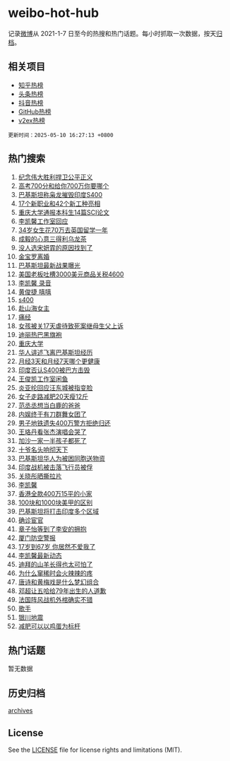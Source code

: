 # weibo-hot-hub

记录[微博](https://www.weibo.com)从 2021-1-7 日至今的热搜和热门话题。每小时抓取一次数据，按天[归档](archives)。

## 相关项目

- [知乎热榜](https://github.com/snaildev/zhihu-hot-hub)
- [头条热榜](https://github.com/snaildev/toutiao-hot-hub)
- [抖音热榜](https://github.com/snaildev/douyin-hot-hub)
- [GitHub热榜](https://github.com/snaildev/github-hot-hub)
- [v2ex热榜](https://github.com/snaildev/v2ex-hot-hub)


`更新时间：2025-05-10 16:27:13 +0800`

## 热门搜索

1. [纪念伟大胜利捍卫公平正义](https://m.weibo.cn/search?containerid=100103type%3D1%26t%3D10%26q%3D%23%E7%BA%AA%E5%BF%B5%E4%BC%9F%E5%A4%A7%E8%83%9C%E5%88%A9%E6%8D%8D%E5%8D%AB%E5%85%AC%E5%B9%B3%E6%AD%A3%E4%B9%89%23&stream_entry_id=51&isnewpage=1&extparam=seat%3D1%26q%3D%2523%25E7%25BA%25AA%25E5%25BF%25B5%25E4%25BC%259F%25E5%25A4%25A7%25E8%2583%259C%25E5%2588%25A9%25E6%258D%258D%25E5%258D%25AB%25E5%2585%25AC%25E5%25B9%25B3%25E6%25AD%25A3%25E4%25B9%2589%2523%26cate%3D10103%26c_type%3D51%26filter_type%3Drealtimehot%26stream_entry_id%3D51%26pos%3D0%26dgr%3D0%26display_time%3D1746865632%26pre_seqid%3D17468656324570183437906)
1. [高考700分和给你700万你要哪个](https://m.weibo.cn/search?containerid=100103type%3D1%26t%3D10%26q%3D%E9%AB%98%E8%80%83700%E5%88%86%E5%92%8C%E7%BB%99%E4%BD%A0700%E4%B8%87%E4%BD%A0%E8%A6%81%E5%93%AA%E4%B8%AA&stream_entry_id=31&isnewpage=1&extparam=seat%3D1%26lcate%3D5001%26filter_type%3Drealtimehot%26c_type%3D31%26flag%3D2%26q%3D%25E9%25AB%2598%25E8%2580%2583700%25E5%2588%2586%25E5%2592%258C%25E7%25BB%2599%25E4%25BD%25A0700%25E4%25B8%2587%25E4%25BD%25A0%25E8%25A6%2581%25E5%2593%25AA%25E4%25B8%25AA%26cate%3D5001%26realpos%3D1%26pos%3D0%26stream_entry_id%3D31%26dgr%3D0%26band_rank%3D1%26display_time%3D1746865632%26pre_seqid%3D17468656324570183437906)
1. [巴基斯坦称枭龙摧毁印度S400](https://m.weibo.cn/search?containerid=100103type%3D1%26t%3D10%26q%3D%23%E5%B7%B4%E5%9F%BA%E6%96%AF%E5%9D%A6%E7%A7%B0%E6%9E%AD%E9%BE%99%E6%91%A7%E6%AF%81%E5%8D%B0%E5%BA%A6S400%23&stream_entry_id=31&isnewpage=1&extparam=seat%3D1%26lcate%3D5001%26filter_type%3Drealtimehot%26c_type%3D31%26flag%3D1%26q%3D%2523%25E5%25B7%25B4%25E5%259F%25BA%25E6%2596%25AF%25E5%259D%25A6%25E7%25A7%25B0%25E6%259E%25AD%25E9%25BE%2599%25E6%2591%25A7%25E6%25AF%2581%25E5%258D%25B0%25E5%25BA%25A6S400%2523%26cate%3D5001%26realpos%3D2%26pos%3D1%26stream_entry_id%3D31%26dgr%3D0%26band_rank%3D2%26display_time%3D1746865632%26pre_seqid%3D17468656324570183437906)
1. [17个新职业和42个新工种亮相](https://m.weibo.cn/search?containerid=100103type%3D1%26t%3D10%26q%3D%2317%E4%B8%AA%E6%96%B0%E8%81%8C%E4%B8%9A%E5%92%8C42%E4%B8%AA%E6%96%B0%E5%B7%A5%E7%A7%8D%E4%BA%AE%E7%9B%B8%23&stream_entry_id=31&isnewpage=1&extparam=seat%3D1%26lcate%3D5001%26filter_type%3Drealtimehot%26c_type%3D31%26flag%3D0%26q%3D%252317%25E4%25B8%25AA%25E6%2596%25B0%25E8%2581%258C%25E4%25B8%259A%25E5%2592%258C42%25E4%25B8%25AA%25E6%2596%25B0%25E5%25B7%25A5%25E7%25A7%258D%25E4%25BA%25AE%25E7%259B%25B8%2523%26cate%3D5001%26realpos%3D3%26pos%3D2%26stream_entry_id%3D31%26dgr%3D0%26band_rank%3D3%26display_time%3D1746865632%26pre_seqid%3D17468656324570183437906)
1. [重庆大学通报本科生14篇SCI论文](https://m.weibo.cn/search?containerid=100103type%3D1%26t%3D10%26q%3D%23%E9%87%8D%E5%BA%86%E5%A4%A7%E5%AD%A6%E9%80%9A%E6%8A%A5%E6%9C%AC%E7%A7%91%E7%94%9F14%E7%AF%87SCI%E8%AE%BA%E6%96%87%23&stream_entry_id=31&isnewpage=1&extparam=seat%3D1%26lcate%3D5001%26filter_type%3Drealtimehot%26c_type%3D31%26flag%3D0%26q%3D%2523%25E9%2587%258D%25E5%25BA%2586%25E5%25A4%25A7%25E5%25AD%25A6%25E9%2580%259A%25E6%258A%25A5%25E6%259C%25AC%25E7%25A7%2591%25E7%2594%259F14%25E7%25AF%2587SCI%25E8%25AE%25BA%25E6%2596%2587%2523%26cate%3D5001%26realpos%3D4%26pos%3D3%26stream_entry_id%3D31%26dgr%3D0%26band_rank%3D4%26display_time%3D1746865632%26pre_seqid%3D17468656324570183437906)
1. [李凯馨工作室回应](https://m.weibo.cn/search?containerid=100103type%3D1%26t%3D10%26q%3D%23%E6%9D%8E%E5%87%AF%E9%A6%A8%E5%B7%A5%E4%BD%9C%E5%AE%A4%E5%9B%9E%E5%BA%94%23&stream_entry_id=31&isnewpage=1&extparam=seat%3D1%26lcate%3D5001%26filter_type%3Drealtimehot%26c_type%3D31%26flag%3D1%26q%3D%2523%25E6%259D%258E%25E5%2587%25AF%25E9%25A6%25A8%25E5%25B7%25A5%25E4%25BD%259C%25E5%25AE%25A4%25E5%259B%259E%25E5%25BA%2594%2523%26cate%3D5001%26realpos%3D5%26pos%3D4%26stream_entry_id%3D31%26dgr%3D0%26band_rank%3D5%26display_time%3D1746865632%26pre_seqid%3D17468656324570183437906)
1. [34岁女生花70万去英国留学一年](https://m.weibo.cn/search?containerid=100103type%3D1%26t%3D10%26q%3D34%E5%B2%81%E5%A5%B3%E7%94%9F%E8%8A%B170%E4%B8%87%E5%8E%BB%E8%8B%B1%E5%9B%BD%E7%95%99%E5%AD%A6%E4%B8%80%E5%B9%B4&stream_entry_id=31&isnewpage=1&extparam=seat%3D1%26lcate%3D5001%26filter_type%3Drealtimehot%26c_type%3D31%26flag%3D0%26q%3D34%25E5%25B2%2581%25E5%25A5%25B3%25E7%2594%259F%25E8%258A%25B170%25E4%25B8%2587%25E5%258E%25BB%25E8%258B%25B1%25E5%259B%25BD%25E7%2595%2599%25E5%25AD%25A6%25E4%25B8%2580%25E5%25B9%25B4%26cate%3D5001%26realpos%3D6%26pos%3D5%26stream_entry_id%3D31%26dgr%3D0%26band_rank%3D6%26display_time%3D1746865632%26pre_seqid%3D17468656324570183437906)
1. [成毅的心意三得利乌龙茶](https://m.weibo.cn/search?containerid=100103type%3D1%26t%3D10%26q%3D%23%E6%88%90%E6%AF%85%E7%9A%84%E5%BF%83%E6%84%8F%E4%B8%89%E5%BE%97%E5%88%A9%E4%B9%8C%E9%BE%99%E8%8C%B6%23&stream_entry_id=31&isnewpage=1&extparam=seat%3D1%26lcate%3D5001%26filter_type%3Drealtimehot%26topic_ad%3D1%26pos%3D6%26q%3D%2523%25E6%2588%2590%25E6%25AF%2585%25E7%259A%2584%25E5%25BF%2583%25E6%2584%258F%25E4%25B8%2589%25E5%25BE%2597%25E5%2588%25A9%25E4%25B9%258C%25E9%25BE%2599%25E8%258C%25B6%2523%26dgr%3D0%26band_rank%3D7%26is_ad_pos%3D1%26adid%3D285487%26stream_entry_id%3D31%26cate%3D5001%26c_type%3D31%26display_time%3D1746865632%26pre_seqid%3D17468656324570183437906)
1. [没人选宋妍霏的原因找到了](https://m.weibo.cn/search?containerid=100103type%3D1%26t%3D10%26q%3D%23%E6%B2%A1%E4%BA%BA%E9%80%89%E5%AE%8B%E5%A6%8D%E9%9C%8F%E7%9A%84%E5%8E%9F%E5%9B%A0%E6%89%BE%E5%88%B0%E4%BA%86%23&stream_entry_id=31&isnewpage=1&extparam=seat%3D1%26lcate%3D5001%26filter_type%3Drealtimehot%26c_type%3D31%26flag%3D2%26q%3D%2523%25E6%25B2%25A1%25E4%25BA%25BA%25E9%2580%2589%25E5%25AE%258B%25E5%25A6%258D%25E9%259C%258F%25E7%259A%2584%25E5%258E%259F%25E5%259B%25A0%25E6%2589%25BE%25E5%2588%25B0%25E4%25BA%2586%2523%26cate%3D5001%26realpos%3D7%26pos%3D7%26stream_entry_id%3D31%26dgr%3D0%26band_rank%3D7%26display_time%3D1746865632%26pre_seqid%3D17468656324570183437906)
1. [金宝罗离婚](https://m.weibo.cn/search?containerid=100103type%3D1%26t%3D10%26q%3D%23%E9%87%91%E5%AE%9D%E7%BD%97%E7%A6%BB%E5%A9%9A%23&stream_entry_id=31&isnewpage=1&extparam=seat%3D1%26lcate%3D5001%26filter_type%3Drealtimehot%26c_type%3D31%26flag%3D1%26q%3D%2523%25E9%2587%2591%25E5%25AE%259D%25E7%25BD%2597%25E7%25A6%25BB%25E5%25A9%259A%2523%26cate%3D5001%26realpos%3D8%26pos%3D8%26stream_entry_id%3D31%26dgr%3D0%26band_rank%3D8%26display_time%3D1746865632%26pre_seqid%3D17468656324570183437906)
1. [巴基斯坦最新战果曝光](https://m.weibo.cn/search?containerid=100103type%3D1%26t%3D10%26q%3D%23%E5%B7%B4%E5%9F%BA%E6%96%AF%E5%9D%A6%E6%9C%80%E6%96%B0%E6%88%98%E6%9E%9C%E6%9B%9D%E5%85%89%23&stream_entry_id=31&isnewpage=1&extparam=seat%3D1%26lcate%3D5001%26filter_type%3Drealtimehot%26c_type%3D31%26flag%3D0%26q%3D%2523%25E5%25B7%25B4%25E5%259F%25BA%25E6%2596%25AF%25E5%259D%25A6%25E6%259C%2580%25E6%2596%25B0%25E6%2588%2598%25E6%259E%259C%25E6%259B%259D%25E5%2585%2589%2523%26cate%3D5001%26realpos%3D9%26pos%3D9%26stream_entry_id%3D31%26dgr%3D0%26band_rank%3D9%26display_time%3D1746865632%26pre_seqid%3D17468656324570183437906)
1. [美国老板吐槽3000美元商品关税4600](https://m.weibo.cn/search?containerid=100103type%3D1%26t%3D10%26q%3D%23%E7%BE%8E%E5%9B%BD%E8%80%81%E6%9D%BF%E5%90%90%E6%A7%BD3000%E7%BE%8E%E5%85%83%E5%95%86%E5%93%81%E5%85%B3%E7%A8%8E4600%23&stream_entry_id=31&isnewpage=1&extparam=seat%3D1%26lcate%3D5001%26filter_type%3Drealtimehot%26c_type%3D31%26flag%3D1%26q%3D%2523%25E7%25BE%258E%25E5%259B%25BD%25E8%2580%2581%25E6%259D%25BF%25E5%2590%2590%25E6%25A7%25BD3000%25E7%25BE%258E%25E5%2585%2583%25E5%2595%2586%25E5%2593%2581%25E5%2585%25B3%25E7%25A8%258E4600%2523%26cate%3D5001%26realpos%3D10%26pos%3D10%26stream_entry_id%3D31%26dgr%3D0%26band_rank%3D10%26display_time%3D1746865632%26pre_seqid%3D17468656324570183437906)
1. [李凯馨 录音](https://m.weibo.cn/search?containerid=100103type%3D1%26t%3D10%26q%3D%E6%9D%8E%E5%87%AF%E9%A6%A8+%E5%BD%95%E9%9F%B3&stream_entry_id=31&isnewpage=1&extparam=seat%3D1%26lcate%3D5001%26filter_type%3Drealtimehot%26c_type%3D31%26flag%3D2%26q%3D%25E6%259D%258E%25E5%2587%25AF%25E9%25A6%25A8%2520%25E5%25BD%2595%25E9%259F%25B3%26cate%3D5001%26realpos%3D11%26pos%3D11%26stream_entry_id%3D31%26dgr%3D0%26band_rank%3D11%26display_time%3D1746865632%26pre_seqid%3D17468656324570183437906)
1. [黄俊捷 嘻嘻](https://m.weibo.cn/search?containerid=100103type%3D1%26t%3D10%26q%3D%E9%BB%84%E4%BF%8A%E6%8D%B7+%E5%98%BB%E5%98%BB&stream_entry_id=31&isnewpage=1&extparam=seat%3D1%26lcate%3D5001%26filter_type%3Drealtimehot%26c_type%3D31%26flag%3D1%26q%3D%25E9%25BB%2584%25E4%25BF%258A%25E6%258D%25B7%2520%25E5%2598%25BB%25E5%2598%25BB%26cate%3D5001%26realpos%3D12%26pos%3D12%26stream_entry_id%3D31%26dgr%3D0%26band_rank%3D12%26display_time%3D1746865632%26pre_seqid%3D17468656324570183437906)
1. [s400](https://m.weibo.cn/search?containerid=100103type%3D1%26t%3D10%26q%3Ds400&stream_entry_id=31&isnewpage=1&extparam=seat%3D1%26lcate%3D5001%26filter_type%3Drealtimehot%26c_type%3D31%26flag%3D0%26q%3Ds400%26cate%3D5001%26realpos%3D13%26pos%3D13%26stream_entry_id%3D31%26dgr%3D0%26band_rank%3D13%26display_time%3D1746865632%26pre_seqid%3D17468656324570183437906)
1. [赴山海女主](https://m.weibo.cn/search?containerid=100103type%3D1%26t%3D10%26q%3D%E8%B5%B4%E5%B1%B1%E6%B5%B7%E5%A5%B3%E4%B8%BB&stream_entry_id=31&isnewpage=1&extparam=seat%3D1%26lcate%3D5001%26filter_type%3Drealtimehot%26c_type%3D31%26flag%3D2%26q%3D%25E8%25B5%25B4%25E5%25B1%25B1%25E6%25B5%25B7%25E5%25A5%25B3%25E4%25B8%25BB%26cate%3D5001%26realpos%3D14%26pos%3D14%26stream_entry_id%3D31%26dgr%3D0%26band_rank%3D14%26display_time%3D1746865632%26pre_seqid%3D17468656324570183437906)
1. [痛经](https://m.weibo.cn/search?containerid=100103type%3D1%26t%3D10%26q%3D%E7%97%9B%E7%BB%8F&stream_entry_id=31&isnewpage=1&extparam=seat%3D1%26lcate%3D5001%26filter_type%3Drealtimehot%26c_type%3D31%26flag%3D1%26q%3D%25E7%2597%259B%25E7%25BB%258F%26cate%3D5001%26realpos%3D15%26pos%3D15%26stream_entry_id%3D31%26dgr%3D0%26band_rank%3D15%26display_time%3D1746865632%26pre_seqid%3D17468656324570183437906)
1. [女孩被关17天虐待致死案继母生父上诉](https://m.weibo.cn/search?containerid=100103type%3D1%26t%3D10%26q%3D%23%E5%A5%B3%E5%AD%A9%E8%A2%AB%E5%85%B317%E5%A4%A9%E8%99%90%E5%BE%85%E8%87%B4%E6%AD%BB%E6%A1%88%E7%BB%A7%E6%AF%8D%E7%94%9F%E7%88%B6%E4%B8%8A%E8%AF%89%23&stream_entry_id=31&isnewpage=1&extparam=seat%3D1%26lcate%3D5001%26filter_type%3Drealtimehot%26c_type%3D31%26flag%3D1%26q%3D%2523%25E5%25A5%25B3%25E5%25AD%25A9%25E8%25A2%25AB%25E5%2585%25B317%25E5%25A4%25A9%25E8%2599%2590%25E5%25BE%2585%25E8%2587%25B4%25E6%25AD%25BB%25E6%25A1%2588%25E7%25BB%25A7%25E6%25AF%258D%25E7%2594%259F%25E7%2588%25B6%25E4%25B8%258A%25E8%25AF%2589%2523%26cate%3D5001%26realpos%3D16%26pos%3D16%26stream_entry_id%3D31%26dgr%3D0%26band_rank%3D16%26display_time%3D1746865632%26pre_seqid%3D17468656324570183437906)
1. [迪丽热巴黑旗袍](https://m.weibo.cn/search?containerid=100103type%3D1%26t%3D10%26q%3D%23%E8%BF%AA%E4%B8%BD%E7%83%AD%E5%B7%B4%E9%BB%91%E6%97%97%E8%A2%8D%23&stream_entry_id=31&isnewpage=1&extparam=seat%3D1%26lcate%3D5001%26filter_type%3Drealtimehot%26c_type%3D31%26flag%3D0%26q%3D%2523%25E8%25BF%25AA%25E4%25B8%25BD%25E7%2583%25AD%25E5%25B7%25B4%25E9%25BB%2591%25E6%2597%2597%25E8%25A2%258D%2523%26cate%3D5001%26realpos%3D17%26pos%3D17%26stream_entry_id%3D31%26dgr%3D0%26band_rank%3D17%26display_time%3D1746865632%26pre_seqid%3D17468656324570183437906)
1. [重庆大学](https://m.weibo.cn/search?containerid=100103type%3D1%26t%3D10%26q%3D%E9%87%8D%E5%BA%86%E5%A4%A7%E5%AD%A6&stream_entry_id=31&isnewpage=1&extparam=seat%3D1%26lcate%3D5001%26filter_type%3Drealtimehot%26c_type%3D31%26flag%3D0%26q%3D%25E9%2587%258D%25E5%25BA%2586%25E5%25A4%25A7%25E5%25AD%25A6%26cate%3D5001%26realpos%3D18%26pos%3D18%26stream_entry_id%3D31%26dgr%3D0%26band_rank%3D18%26display_time%3D1746865632%26pre_seqid%3D17468656324570183437906)
1. [华人讲述飞离巴基斯坦经历](https://m.weibo.cn/search?containerid=100103type%3D1%26t%3D10%26q%3D%23%E5%8D%8E%E4%BA%BA%E8%AE%B2%E8%BF%B0%E9%A3%9E%E7%A6%BB%E5%B7%B4%E5%9F%BA%E6%96%AF%E5%9D%A6%E7%BB%8F%E5%8E%86%23&stream_entry_id=31&isnewpage=1&extparam=seat%3D1%26lcate%3D5001%26filter_type%3Drealtimehot%26c_type%3D31%26flag%3D1%26q%3D%2523%25E5%258D%258E%25E4%25BA%25BA%25E8%25AE%25B2%25E8%25BF%25B0%25E9%25A3%259E%25E7%25A6%25BB%25E5%25B7%25B4%25E5%259F%25BA%25E6%2596%25AF%25E5%259D%25A6%25E7%25BB%258F%25E5%258E%2586%2523%26cate%3D5001%26realpos%3D19%26pos%3D19%26stream_entry_id%3D31%26dgr%3D0%26band_rank%3D19%26display_time%3D1746865632%26pre_seqid%3D17468656324570183437906)
1. [月经3天和月经7天哪个更健康](https://m.weibo.cn/search?containerid=100103type%3D1%26t%3D10%26q%3D%23%E6%9C%88%E7%BB%8F3%E5%A4%A9%E5%92%8C%E6%9C%88%E7%BB%8F7%E5%A4%A9%E5%93%AA%E4%B8%AA%E6%9B%B4%E5%81%A5%E5%BA%B7%23&stream_entry_id=31&isnewpage=1&extparam=seat%3D1%26is_ai_ask%3D1%26lcate%3D5001%26filter_type%3Drealtimehot%26c_type%3D31%26flag%3D0%26q%3D%2523%25E6%259C%2588%25E7%25BB%258F3%25E5%25A4%25A9%25E5%2592%258C%25E6%259C%2588%25E7%25BB%258F7%25E5%25A4%25A9%25E5%2593%25AA%25E4%25B8%25AA%25E6%259B%25B4%25E5%2581%25A5%25E5%25BA%25B7%2523%26dgr%3D0%26realpos%3D20%26pos%3D20%26stream_entry_id%3D31%26band_rank%3D20%26cate%3D5001%26display_time%3D1746865632%26pre_seqid%3D17468656324570183437906)
1. [印度否认S400被巴方击毁](https://m.weibo.cn/search?containerid=100103type%3D1%26t%3D10%26q%3D%23%E5%8D%B0%E5%BA%A6%E5%90%A6%E8%AE%A4S400%E8%A2%AB%E5%B7%B4%E6%96%B9%E5%87%BB%E6%AF%81%23&stream_entry_id=31&isnewpage=1&extparam=seat%3D1%26lcate%3D5001%26filter_type%3Drealtimehot%26c_type%3D31%26flag%3D1%26q%3D%2523%25E5%258D%25B0%25E5%25BA%25A6%25E5%2590%25A6%25E8%25AE%25A4S400%25E8%25A2%25AB%25E5%25B7%25B4%25E6%2596%25B9%25E5%2587%25BB%25E6%25AF%2581%2523%26cate%3D5001%26realpos%3D21%26pos%3D21%26stream_entry_id%3D31%26dgr%3D0%26band_rank%3D21%26display_time%3D1746865632%26pre_seqid%3D17468656324570183437906)
1. [王俊凯工作室闲鱼](https://m.weibo.cn/search?containerid=100103type%3D1%26t%3D10%26q%3D%23%E7%8E%8B%E4%BF%8A%E5%87%AF%E5%B7%A5%E4%BD%9C%E5%AE%A4%E9%97%B2%E9%B1%BC%23&stream_entry_id=31&isnewpage=1&extparam=seat%3D1%26lcate%3D5001%26filter_type%3Drealtimehot%26c_type%3D31%26flag%3D0%26q%3D%2523%25E7%258E%258B%25E4%25BF%258A%25E5%2587%25AF%25E5%25B7%25A5%25E4%25BD%259C%25E5%25AE%25A4%25E9%2597%25B2%25E9%25B1%25BC%2523%26cate%3D5001%26realpos%3D22%26pos%3D22%26stream_entry_id%3D31%26dgr%3D0%26band_rank%3D22%26display_time%3D1746865632%26pre_seqid%3D17468656324570183437906)
1. [炎亚纶回应汪东城被指变脸](https://m.weibo.cn/search?containerid=100103type%3D1%26t%3D10%26q%3D%23%E7%82%8E%E4%BA%9A%E7%BA%B6%E5%9B%9E%E5%BA%94%E6%B1%AA%E4%B8%9C%E5%9F%8E%E8%A2%AB%E6%8C%87%E5%8F%98%E8%84%B8%23&stream_entry_id=31&isnewpage=1&extparam=seat%3D1%26lcate%3D5001%26filter_type%3Drealtimehot%26c_type%3D31%26flag%3D0%26q%3D%2523%25E7%2582%258E%25E4%25BA%259A%25E7%25BA%25B6%25E5%259B%259E%25E5%25BA%2594%25E6%25B1%25AA%25E4%25B8%259C%25E5%259F%258E%25E8%25A2%25AB%25E6%258C%2587%25E5%258F%2598%25E8%2584%25B8%2523%26cate%3D5001%26realpos%3D23%26pos%3D23%26stream_entry_id%3D31%26dgr%3D0%26band_rank%3D23%26display_time%3D1746865632%26pre_seqid%3D17468656324570183437906)
1. [女子走路减肥20天瘦12斤](https://m.weibo.cn/search?containerid=100103type%3D1%26t%3D10%26q%3D%23%E5%A5%B3%E5%AD%90%E8%B5%B0%E8%B7%AF%E5%87%8F%E8%82%A520%E5%A4%A9%E7%98%A612%E6%96%A4%23&stream_entry_id=31&isnewpage=1&extparam=seat%3D1%26lcate%3D5001%26filter_type%3Drealtimehot%26c_type%3D31%26flag%3D1%26q%3D%2523%25E5%25A5%25B3%25E5%25AD%2590%25E8%25B5%25B0%25E8%25B7%25AF%25E5%2587%258F%25E8%2582%25A520%25E5%25A4%25A9%25E7%2598%25A612%25E6%2596%25A4%2523%26cate%3D5001%26realpos%3D24%26pos%3D24%26stream_entry_id%3D31%26dgr%3D0%26band_rank%3D24%26display_time%3D1746865632%26pre_seqid%3D17468656324570183437906)
1. [范丞丞想当白鹿的爸爸](https://m.weibo.cn/search?containerid=100103type%3D1%26t%3D10%26q%3D%E8%8C%83%E4%B8%9E%E4%B8%9E%E6%83%B3%E5%BD%93%E7%99%BD%E9%B9%BF%E7%9A%84%E7%88%B8%E7%88%B8&stream_entry_id=31&isnewpage=1&extparam=seat%3D1%26lcate%3D5001%26filter_type%3Drealtimehot%26c_type%3D31%26flag%3D1%26q%3D%25E8%258C%2583%25E4%25B8%259E%25E4%25B8%259E%25E6%2583%25B3%25E5%25BD%2593%25E7%2599%25BD%25E9%25B9%25BF%25E7%259A%2584%25E7%2588%25B8%25E7%2588%25B8%26cate%3D5001%26realpos%3D25%26pos%3D25%26stream_entry_id%3D31%26dgr%3D0%26band_rank%3D25%26display_time%3D1746865632%26pre_seqid%3D17468656324570183437906)
1. [内娱终于有刀群舞女团了](https://m.weibo.cn/search?containerid=100103type%3D1%26t%3D10%26q%3D%E5%86%85%E5%A8%B1%E7%BB%88%E4%BA%8E%E6%9C%89%E5%88%80%E7%BE%A4%E8%88%9E%E5%A5%B3%E5%9B%A2%E4%BA%86&stream_entry_id=31&isnewpage=1&extparam=seat%3D1%26lcate%3D5001%26filter_type%3Drealtimehot%26c_type%3D31%26flag%3D0%26q%3D%25E5%2586%2585%25E5%25A8%25B1%25E7%25BB%2588%25E4%25BA%258E%25E6%259C%2589%25E5%2588%2580%25E7%25BE%25A4%25E8%2588%259E%25E5%25A5%25B3%25E5%259B%25A2%25E4%25BA%2586%26cate%3D5001%26realpos%3D26%26pos%3D26%26stream_entry_id%3D31%26dgr%3D0%26band_rank%3D26%26display_time%3D1746865632%26pre_seqid%3D17468656324570183437906)
1. [男子地铁遗失400万警方拒绝归还](https://m.weibo.cn/search?containerid=100103type%3D1%26t%3D10%26q%3D%23%E7%94%B7%E5%AD%90%E5%9C%B0%E9%93%81%E9%81%97%E5%A4%B1400%E4%B8%87%E8%AD%A6%E6%96%B9%E6%8B%92%E7%BB%9D%E5%BD%92%E8%BF%98%23&stream_entry_id=31&isnewpage=1&extparam=seat%3D1%26lcate%3D5001%26filter_type%3Drealtimehot%26c_type%3D31%26flag%3D0%26q%3D%2523%25E7%2594%25B7%25E5%25AD%2590%25E5%259C%25B0%25E9%2593%2581%25E9%2581%2597%25E5%25A4%25B1400%25E4%25B8%2587%25E8%25AD%25A6%25E6%2596%25B9%25E6%258B%2592%25E7%25BB%259D%25E5%25BD%2592%25E8%25BF%2598%2523%26cate%3D5001%26realpos%3D27%26pos%3D27%26stream_entry_id%3D31%26dgr%3D0%26band_rank%3D27%26display_time%3D1746865632%26pre_seqid%3D17468656324570183437906)
1. [王珞丹看张杰演唱会哭了](https://m.weibo.cn/search?containerid=100103type%3D1%26t%3D10%26q%3D%23%E7%8E%8B%E7%8F%9E%E4%B8%B9%E7%9C%8B%E5%BC%A0%E6%9D%B0%E6%BC%94%E5%94%B1%E4%BC%9A%E5%93%AD%E4%BA%86%23&stream_entry_id=31&isnewpage=1&extparam=seat%3D1%26lcate%3D5001%26filter_type%3Drealtimehot%26c_type%3D31%26flag%3D1%26q%3D%2523%25E7%258E%258B%25E7%258F%259E%25E4%25B8%25B9%25E7%259C%258B%25E5%25BC%25A0%25E6%259D%25B0%25E6%25BC%2594%25E5%2594%25B1%25E4%25BC%259A%25E5%2593%25AD%25E4%25BA%2586%2523%26cate%3D5001%26realpos%3D28%26pos%3D28%26stream_entry_id%3D31%26dgr%3D0%26band_rank%3D28%26display_time%3D1746865632%26pre_seqid%3D17468656324570183437906)
1. [加沙一家一半孩子都死了](https://m.weibo.cn/search?containerid=100103type%3D1%26t%3D10%26q%3D%23%E5%8A%A0%E6%B2%99%E4%B8%80%E5%AE%B6%E4%B8%80%E5%8D%8A%E5%AD%A9%E5%AD%90%E9%83%BD%E6%AD%BB%E4%BA%86%23&stream_entry_id=31&isnewpage=1&extparam=seat%3D1%26lcate%3D5001%26filter_type%3Drealtimehot%26c_type%3D31%26flag%3D1%26q%3D%2523%25E5%258A%25A0%25E6%25B2%2599%25E4%25B8%2580%25E5%25AE%25B6%25E4%25B8%2580%25E5%258D%258A%25E5%25AD%25A9%25E5%25AD%2590%25E9%2583%25BD%25E6%25AD%25BB%25E4%25BA%2586%2523%26cate%3D5001%26realpos%3D29%26pos%3D29%26stream_entry_id%3D31%26dgr%3D0%26band_rank%3D29%26display_time%3D1746865632%26pre_seqid%3D17468656324570183437906)
1. [十爷名头响彻天下](https://m.weibo.cn/search?containerid=100103type%3D1%26t%3D10%26q%3D%E5%8D%81%E7%88%B7%E5%90%8D%E5%A4%B4%E5%93%8D%E5%BD%BB%E5%A4%A9%E4%B8%8B&stream_entry_id=31&isnewpage=1&extparam=seat%3D1%26lcate%3D5001%26filter_type%3Drealtimehot%26c_type%3D31%26flag%3D1%26q%3D%25E5%258D%2581%25E7%2588%25B7%25E5%2590%258D%25E5%25A4%25B4%25E5%2593%258D%25E5%25BD%25BB%25E5%25A4%25A9%25E4%25B8%258B%26cate%3D5001%26realpos%3D30%26pos%3D30%26stream_entry_id%3D31%26dgr%3D0%26band_rank%3D30%26display_time%3D1746865632%26pre_seqid%3D17468656324570183437906)
1. [巴基斯坦华人为被困同胞送物资](https://m.weibo.cn/search?containerid=100103type%3D1%26t%3D10%26q%3D%23%E5%B7%B4%E5%9F%BA%E6%96%AF%E5%9D%A6%E5%8D%8E%E4%BA%BA%E4%B8%BA%E8%A2%AB%E5%9B%B0%E5%90%8C%E8%83%9E%E9%80%81%E7%89%A9%E8%B5%84%23&stream_entry_id=31&isnewpage=1&extparam=seat%3D1%26lcate%3D5001%26filter_type%3Drealtimehot%26c_type%3D31%26flag%3D1%26q%3D%2523%25E5%25B7%25B4%25E5%259F%25BA%25E6%2596%25AF%25E5%259D%25A6%25E5%258D%258E%25E4%25BA%25BA%25E4%25B8%25BA%25E8%25A2%25AB%25E5%259B%25B0%25E5%2590%258C%25E8%2583%259E%25E9%2580%2581%25E7%2589%25A9%25E8%25B5%2584%2523%26cate%3D5001%26realpos%3D31%26pos%3D31%26stream_entry_id%3D31%26dgr%3D0%26band_rank%3D31%26display_time%3D1746865632%26pre_seqid%3D17468656324570183437906)
1. [印度战机被击落飞行员被俘](https://m.weibo.cn/search?containerid=100103type%3D1%26t%3D10%26q%3D%23%E5%8D%B0%E5%BA%A6%E6%88%98%E6%9C%BA%E8%A2%AB%E5%87%BB%E8%90%BD%E9%A3%9E%E8%A1%8C%E5%91%98%E8%A2%AB%E4%BF%98%23&stream_entry_id=31&isnewpage=1&extparam=seat%3D1%26lcate%3D5001%26filter_type%3Drealtimehot%26c_type%3D31%26flag%3D0%26q%3D%2523%25E5%258D%25B0%25E5%25BA%25A6%25E6%2588%2598%25E6%259C%25BA%25E8%25A2%25AB%25E5%2587%25BB%25E8%2590%25BD%25E9%25A3%259E%25E8%25A1%258C%25E5%2591%2598%25E8%25A2%25AB%25E4%25BF%2598%2523%26cate%3D5001%26realpos%3D32%26pos%3D32%26stream_entry_id%3D31%26dgr%3D0%26band_rank%3D32%26display_time%3D1746865632%26pre_seqid%3D17468656324570183437906)
1. [关晓彤晒撕拉片](https://m.weibo.cn/search?containerid=100103type%3D1%26t%3D10%26q%3D%23%E5%85%B3%E6%99%93%E5%BD%A4%E6%99%92%E6%92%95%E6%8B%89%E7%89%87%23&stream_entry_id=31&isnewpage=1&extparam=seat%3D1%26lcate%3D5001%26filter_type%3Drealtimehot%26c_type%3D31%26flag%3D0%26q%3D%2523%25E5%2585%25B3%25E6%2599%2593%25E5%25BD%25A4%25E6%2599%2592%25E6%2592%2595%25E6%258B%2589%25E7%2589%2587%2523%26cate%3D5001%26realpos%3D33%26pos%3D33%26stream_entry_id%3D31%26dgr%3D0%26band_rank%3D33%26display_time%3D1746865632%26pre_seqid%3D17468656324570183437906)
1. [李凯馨](https://m.weibo.cn/search?containerid=100103type%3D1%26t%3D10%26q%3D%E6%9D%8E%E5%87%AF%E9%A6%A8&stream_entry_id=31&isnewpage=1&extparam=seat%3D1%26lcate%3D5001%26filter_type%3Drealtimehot%26c_type%3D31%26flag%3D0%26q%3D%25E6%259D%258E%25E5%2587%25AF%25E9%25A6%25A8%26cate%3D5001%26realpos%3D34%26pos%3D34%26stream_entry_id%3D31%26dgr%3D0%26band_rank%3D34%26display_time%3D1746865632%26pre_seqid%3D17468656324570183437906)
1. [香港全款400万15平的小家](https://m.weibo.cn/search?containerid=100103type%3D1%26t%3D10%26q%3D%E9%A6%99%E6%B8%AF%E5%85%A8%E6%AC%BE400%E4%B8%8715%E5%B9%B3%E7%9A%84%E5%B0%8F%E5%AE%B6&stream_entry_id=31&isnewpage=1&extparam=seat%3D1%26lcate%3D5001%26filter_type%3Drealtimehot%26c_type%3D31%26flag%3D1%26q%3D%25E9%25A6%2599%25E6%25B8%25AF%25E5%2585%25A8%25E6%25AC%25BE400%25E4%25B8%258715%25E5%25B9%25B3%25E7%259A%2584%25E5%25B0%258F%25E5%25AE%25B6%26cate%3D5001%26realpos%3D35%26pos%3D35%26stream_entry_id%3D31%26dgr%3D0%26band_rank%3D35%26display_time%3D1746865632%26pre_seqid%3D17468656324570183437906)
1. [100块和1000块美甲的区别](https://m.weibo.cn/search?containerid=100103type%3D1%26t%3D10%26q%3D100%E5%9D%97%E5%92%8C1000%E5%9D%97%E7%BE%8E%E7%94%B2%E7%9A%84%E5%8C%BA%E5%88%AB&stream_entry_id=31&isnewpage=1&extparam=seat%3D1%26lcate%3D5001%26filter_type%3Drealtimehot%26c_type%3D31%26flag%3D1%26q%3D100%25E5%259D%2597%25E5%2592%258C1000%25E5%259D%2597%25E7%25BE%258E%25E7%2594%25B2%25E7%259A%2584%25E5%258C%25BA%25E5%2588%25AB%26cate%3D5001%26realpos%3D36%26pos%3D36%26stream_entry_id%3D31%26dgr%3D0%26band_rank%3D36%26display_time%3D1746865632%26pre_seqid%3D17468656324570183437906)
1. [巴基斯坦将打击印度多个区域](https://m.weibo.cn/search?containerid=100103type%3D1%26t%3D10%26q%3D%23%E5%B7%B4%E5%9F%BA%E6%96%AF%E5%9D%A6%E5%B0%86%E6%89%93%E5%87%BB%E5%8D%B0%E5%BA%A6%E5%A4%9A%E4%B8%AA%E5%8C%BA%E5%9F%9F%23&stream_entry_id=31&isnewpage=1&extparam=seat%3D1%26lcate%3D5001%26filter_type%3Drealtimehot%26c_type%3D31%26flag%3D0%26q%3D%2523%25E5%25B7%25B4%25E5%259F%25BA%25E6%2596%25AF%25E5%259D%25A6%25E5%25B0%2586%25E6%2589%2593%25E5%2587%25BB%25E5%258D%25B0%25E5%25BA%25A6%25E5%25A4%259A%25E4%25B8%25AA%25E5%258C%25BA%25E5%259F%259F%2523%26cate%3D5001%26realpos%3D37%26pos%3D37%26stream_entry_id%3D31%26dgr%3D0%26band_rank%3D37%26display_time%3D1746865632%26pre_seqid%3D17468656324570183437906)
1. [确诊宦官](https://m.weibo.cn/search?containerid=100103type%3D1%26t%3D10%26q%3D%E7%A1%AE%E8%AF%8A%E5%AE%A6%E5%AE%98&stream_entry_id=31&isnewpage=1&extparam=seat%3D1%26lcate%3D5001%26filter_type%3Drealtimehot%26c_type%3D31%26flag%3D1%26q%3D%25E7%25A1%25AE%25E8%25AF%258A%25E5%25AE%25A6%25E5%25AE%2598%26cate%3D5001%26realpos%3D38%26pos%3D38%26stream_entry_id%3D31%26dgr%3D0%26band_rank%3D38%26display_time%3D1746865632%26pre_seqid%3D17468656324570183437906)
1. [章子怡等到了李安的拥抱](https://m.weibo.cn/search?containerid=100103type%3D1%26t%3D10%26q%3D%23%E7%AB%A0%E5%AD%90%E6%80%A1%E7%AD%89%E5%88%B0%E4%BA%86%E6%9D%8E%E5%AE%89%E7%9A%84%E6%8B%A5%E6%8A%B1%23&stream_entry_id=31&isnewpage=1&extparam=seat%3D1%26lcate%3D5001%26filter_type%3Drealtimehot%26c_type%3D31%26flag%3D0%26q%3D%2523%25E7%25AB%25A0%25E5%25AD%2590%25E6%2580%25A1%25E7%25AD%2589%25E5%2588%25B0%25E4%25BA%2586%25E6%259D%258E%25E5%25AE%2589%25E7%259A%2584%25E6%258B%25A5%25E6%258A%25B1%2523%26cate%3D5001%26realpos%3D39%26pos%3D39%26stream_entry_id%3D31%26dgr%3D0%26band_rank%3D39%26display_time%3D1746865632%26pre_seqid%3D17468656324570183437906)
1. [厦门防空警报](https://m.weibo.cn/search?containerid=100103type%3D1%26t%3D10%26q%3D%E5%8E%A6%E9%97%A8%E9%98%B2%E7%A9%BA%E8%AD%A6%E6%8A%A5&stream_entry_id=31&isnewpage=1&extparam=seat%3D1%26lcate%3D5001%26filter_type%3Drealtimehot%26c_type%3D31%26flag%3D1%26q%3D%25E5%258E%25A6%25E9%2597%25A8%25E9%2598%25B2%25E7%25A9%25BA%25E8%25AD%25A6%25E6%258A%25A5%26cate%3D5001%26realpos%3D40%26pos%3D40%26stream_entry_id%3D31%26dgr%3D0%26band_rank%3D40%26display_time%3D1746865632%26pre_seqid%3D17468656324570183437906)
1. [17岁到67岁 你居然不爱我了](https://m.weibo.cn/search?containerid=100103type%3D1%26t%3D10%26q%3D17%E5%B2%81%E5%88%B067%E5%B2%81+%E4%BD%A0%E5%B1%85%E7%84%B6%E4%B8%8D%E7%88%B1%E6%88%91%E4%BA%86&stream_entry_id=31&isnewpage=1&extparam=seat%3D1%26lcate%3D5001%26filter_type%3Drealtimehot%26c_type%3D31%26flag%3D0%26q%3D17%25E5%25B2%2581%25E5%2588%25B067%25E5%25B2%2581%2520%25E4%25BD%25A0%25E5%25B1%2585%25E7%2584%25B6%25E4%25B8%258D%25E7%2588%25B1%25E6%2588%2591%25E4%25BA%2586%26cate%3D5001%26realpos%3D41%26pos%3D41%26stream_entry_id%3D31%26dgr%3D0%26band_rank%3D41%26display_time%3D1746865632%26pre_seqid%3D17468656324570183437906)
1. [李凯馨最新动态](https://m.weibo.cn/search?containerid=100103type%3D1%26t%3D10%26q%3D%23%E6%9D%8E%E5%87%AF%E9%A6%A8%E6%9C%80%E6%96%B0%E5%8A%A8%E6%80%81%23&stream_entry_id=31&isnewpage=1&extparam=seat%3D1%26lcate%3D5001%26filter_type%3Drealtimehot%26c_type%3D31%26flag%3D1%26q%3D%2523%25E6%259D%258E%25E5%2587%25AF%25E9%25A6%25A8%25E6%259C%2580%25E6%2596%25B0%25E5%258A%25A8%25E6%2580%2581%2523%26cate%3D5001%26realpos%3D42%26pos%3D42%26stream_entry_id%3D31%26dgr%3D0%26band_rank%3D42%26display_time%3D1746865632%26pre_seqid%3D17468656324570183437906)
1. [迪拜的山羊长得也太可怕了](https://m.weibo.cn/search?containerid=100103type%3D1%26t%3D10%26q%3D%E8%BF%AA%E6%8B%9C%E7%9A%84%E5%B1%B1%E7%BE%8A%E9%95%BF%E5%BE%97%E4%B9%9F%E5%A4%AA%E5%8F%AF%E6%80%95%E4%BA%86&stream_entry_id=31&isnewpage=1&extparam=seat%3D1%26lcate%3D5001%26filter_type%3Drealtimehot%26c_type%3D31%26flag%3D1%26q%3D%25E8%25BF%25AA%25E6%258B%259C%25E7%259A%2584%25E5%25B1%25B1%25E7%25BE%258A%25E9%2595%25BF%25E5%25BE%2597%25E4%25B9%259F%25E5%25A4%25AA%25E5%258F%25AF%25E6%2580%2595%25E4%25BA%2586%26cate%3D5001%26realpos%3D43%26pos%3D43%26stream_entry_id%3D31%26dgr%3D0%26band_rank%3D43%26display_time%3D1746865632%26pre_seqid%3D17468656324570183437906)
1. [为什么窜稀时会火辣辣的疼](https://m.weibo.cn/search?containerid=100103type%3D1%26t%3D10%26q%3D%E4%B8%BA%E4%BB%80%E4%B9%88%E7%AA%9C%E7%A8%80%E6%97%B6%E4%BC%9A%E7%81%AB%E8%BE%A3%E8%BE%A3%E7%9A%84%E7%96%BC&stream_entry_id=31&isnewpage=1&extparam=seat%3D1%26lcate%3D5001%26filter_type%3Drealtimehot%26c_type%3D31%26flag%3D1%26q%3D%25E4%25B8%25BA%25E4%25BB%2580%25E4%25B9%2588%25E7%25AA%259C%25E7%25A8%2580%25E6%2597%25B6%25E4%25BC%259A%25E7%2581%25AB%25E8%25BE%25A3%25E8%25BE%25A3%25E7%259A%2584%25E7%2596%25BC%26cate%3D5001%26realpos%3D44%26pos%3D44%26stream_entry_id%3D31%26dgr%3D0%26band_rank%3D44%26display_time%3D1746865632%26pre_seqid%3D17468656324570183437906)
1. [唐诗和黄梅戏是什么梦幻组合](https://m.weibo.cn/search?containerid=100103type%3D1%26t%3D10%26q%3D%23%E5%94%90%E8%AF%97%E5%92%8C%E9%BB%84%E6%A2%85%E6%88%8F%E6%98%AF%E4%BB%80%E4%B9%88%E6%A2%A6%E5%B9%BB%E7%BB%84%E5%90%88%23&stream_entry_id=31&isnewpage=1&extparam=seat%3D1%26lcate%3D5001%26filter_type%3Drealtimehot%26c_type%3D31%26flag%3D1%26q%3D%2523%25E5%2594%2590%25E8%25AF%2597%25E5%2592%258C%25E9%25BB%2584%25E6%25A2%2585%25E6%2588%258F%25E6%2598%25AF%25E4%25BB%2580%25E4%25B9%2588%25E6%25A2%25A6%25E5%25B9%25BB%25E7%25BB%2584%25E5%2590%2588%2523%26cate%3D5001%26realpos%3D45%26pos%3D45%26stream_entry_id%3D31%26dgr%3D0%26band_rank%3D45%26display_time%3D1746865632%26pre_seqid%3D17468656324570183437906)
1. [邓超让五哈给79年出生的人道歉](https://m.weibo.cn/search?containerid=100103type%3D1%26t%3D10%26q%3D%23%E9%82%93%E8%B6%85%E8%AE%A9%E4%BA%94%E5%93%88%E7%BB%9979%E5%B9%B4%E5%87%BA%E7%94%9F%E7%9A%84%E4%BA%BA%E9%81%93%E6%AD%89%23&stream_entry_id=31&isnewpage=1&extparam=seat%3D1%26lcate%3D5001%26filter_type%3Drealtimehot%26c_type%3D31%26flag%3D0%26q%3D%2523%25E9%2582%2593%25E8%25B6%2585%25E8%25AE%25A9%25E4%25BA%2594%25E5%2593%2588%25E7%25BB%259979%25E5%25B9%25B4%25E5%2587%25BA%25E7%2594%259F%25E7%259A%2584%25E4%25BA%25BA%25E9%2581%2593%25E6%25AD%2589%2523%26cate%3D5001%26realpos%3D46%26pos%3D46%26stream_entry_id%3D31%26dgr%3D0%26band_rank%3D46%26display_time%3D1746865632%26pre_seqid%3D17468656324570183437906)
1. [法国阵风战机外棺确实不错](https://m.weibo.cn/search?containerid=100103type%3D1%26t%3D10%26q%3D%E6%B3%95%E5%9B%BD%E9%98%B5%E9%A3%8E%E6%88%98%E6%9C%BA%E5%A4%96%E6%A3%BA%E7%A1%AE%E5%AE%9E%E4%B8%8D%E9%94%99&stream_entry_id=31&isnewpage=1&extparam=seat%3D1%26lcate%3D5001%26filter_type%3Drealtimehot%26c_type%3D31%26flag%3D1%26q%3D%25E6%25B3%2595%25E5%259B%25BD%25E9%2598%25B5%25E9%25A3%258E%25E6%2588%2598%25E6%259C%25BA%25E5%25A4%2596%25E6%25A3%25BA%25E7%25A1%25AE%25E5%25AE%259E%25E4%25B8%258D%25E9%2594%2599%26cate%3D5001%26realpos%3D47%26pos%3D47%26stream_entry_id%3D31%26dgr%3D0%26band_rank%3D47%26display_time%3D1746865632%26pre_seqid%3D17468656324570183437906)
1. [歌手](https://m.weibo.cn/search?containerid=100103type%3D1%26t%3D10%26q%3D%E6%AD%8C%E6%89%8B&stream_entry_id=31&isnewpage=1&extparam=seat%3D1%26lcate%3D5001%26filter_type%3Drealtimehot%26c_type%3D31%26flag%3D1%26q%3D%25E6%25AD%258C%25E6%2589%258B%26cate%3D5001%26realpos%3D48%26pos%3D48%26stream_entry_id%3D31%26dgr%3D0%26band_rank%3D48%26display_time%3D1746865632%26pre_seqid%3D17468656324570183437906)
1. [银川地震](https://m.weibo.cn/search?containerid=100103type%3D1%26t%3D10%26q%3D%E9%93%B6%E5%B7%9D%E5%9C%B0%E9%9C%87&stream_entry_id=31&isnewpage=1&extparam=seat%3D1%26lcate%3D5001%26filter_type%3Drealtimehot%26c_type%3D31%26flag%3D1%26q%3D%25E9%2593%25B6%25E5%25B7%259D%25E5%259C%25B0%25E9%259C%2587%26cate%3D5001%26realpos%3D49%26pos%3D49%26stream_entry_id%3D31%26dgr%3D0%26band_rank%3D49%26display_time%3D1746865632%26pre_seqid%3D17468656324570183437906)
1. [减肥可以以鸡蛋为标杆](https://m.weibo.cn/search?containerid=100103type%3D1%26t%3D10%26q%3D%E5%87%8F%E8%82%A5%E5%8F%AF%E4%BB%A5%E4%BB%A5%E9%B8%A1%E8%9B%8B%E4%B8%BA%E6%A0%87%E6%9D%86&stream_entry_id=31&isnewpage=1&extparam=seat%3D1%26lcate%3D5001%26filter_type%3Drealtimehot%26c_type%3D31%26flag%3D1%26q%3D%25E5%2587%258F%25E8%2582%25A5%25E5%258F%25AF%25E4%25BB%25A5%25E4%25BB%25A5%25E9%25B8%25A1%25E8%259B%258B%25E4%25B8%25BA%25E6%25A0%2587%25E6%259D%2586%26cate%3D5001%26realpos%3D50%26pos%3D50%26stream_entry_id%3D31%26dgr%3D0%26band_rank%3D50%26display_time%3D1746865632%26pre_seqid%3D17468656324570183437906)

## 热门话题

暂无数据

## 历史归档

[archives](archives)

## License

See the [LICENSE](LICENSE) file for license rights and limitations (MIT).
